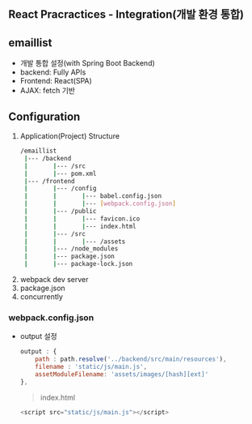 ## React Pracractices - Integration(개발 환경 통합)

## emaillist
   - 개발 통합 설정(with Spring Boot Backend)
   - backend: Fully APIs
   - Frontend: React(SPA)
   - AJAX: fetch 기반

## Configuration
1. Application(Project) Structure
   ```bash
   /emaillist
    |--- /backend
    |       |--- /src
    |       |--- pom.xml
    |--- /frontend
    |       |--- /config
    |       |       |--- babel.config.json
    |       |       |--- [webpack.config.json]
    |       |--- /public
    |       |       |--- favicon.ico
    |       |       |--- index.html
    |       |--- /src
    |       |       |--- /assets
    |       |--- /node_modules
    |       |--- package.json
    |       |--- package-lock.json
   ```
2. webpack dev server
3. package.json
4. concurrently


### webpack.config.json
+ output 설정
    ```js
    output : {
        path : path.resolve('../backend/src/main/resources'),
        filename : 'static/js/main.js',
        assetModuleFilename: 'assets/images/[hash][ext]'
    },
    ```
    > index.html
    ```js
    <script src="static/js/main.js"></script>
    ```


    